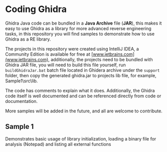 # Coding Ghidra

Ghidra Java code can be bundled in a **Java Archive** file (**JAR**), this makes it easy to use Ghidra as a library for more advanced reverse engineering tasks, in this repository you will find samples to demonstrate how to use Ghidra as a RE library.

The projects in this repository were created using IntelliJ IDEA, a Community Edition is available for free at [www.jetbrains.com](www.jetbrains.com), additionally, the projects need to be bundled with Ghidra JAR file, you will need to build this file yourself, run `buildGhidraJar.bat` batch file located in Ghidera archive under the `support` folder, then copy the generated ghidra.jar to projects lib file, for example, Sample1\src\lib.

The code has comments to explain what it does. Additionally, the Ghidra code itself is well documented and can be referenced directly from code or documentation.
 
More samples will be added in the future, and all are welcome to contribute.

## Sample 1

Demonstrates basic usage of library initialization, loading a binary file for analysis (Notepad) and listing all external functions
